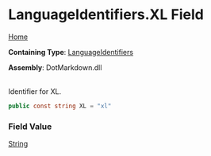 # LanguageIdentifiers\.XL Field

[Home](../../../README.md)

**Containing Type**: [LanguageIdentifiers](../README.md)

**Assembly**: DotMarkdown\.dll

\
Identifier for XL\.

```csharp
public const string XL = "xl"
```

### Field Value

[String](https://docs.microsoft.com/en-us/dotnet/api/system.string)

